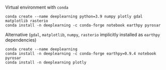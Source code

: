 Virtual environment with `conda`

```
conda create --name deeplearning python=3.9 numpy plotly gdal matplotlib rasterio
conda install -n deeplearning -c conda-forge notebook earthpy pyrosar
```
Alternative (`gdal`, `matplotlib`, `numpy`, `rasterio` implicitly installed as `earthpy` dependencies)
```
conda create --name deeplearning
conda install -n deeplearning -c conda-forge earthpy=0.9.4 notebook pyrosar
conda install -n deeplearning plotly 
```

